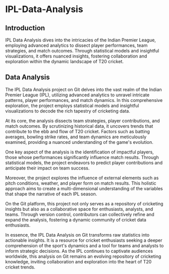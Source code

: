 # IPL-Data-Analysis

## Introduction
IPL Data Analysis dives into the intricacies of the Indian Premier League, employing advanced analytics to dissect player performances, team strategies, and match outcomes. Through statistical models and insightful visualizations, it offers nuanced insights, fostering collaboration and exploration within the dynamic landscape of T20 cricket.

## Data Analysis
The IPL Data Analysis project on Git delves into the vast realm of the Indian Premier League (IPL), utilizing advanced analytics to unravel intricate patterns, player performances, and match dynamics. In this comprehensive exploration, the project employs statistical models and insightful visualizations to decode the rich tapestry of cricketing data.

At its core, the analysis dissects team strategies, player contributions, and match outcomes. By scrutinizing historical data, it uncovers trends that contribute to the ebb and flow of T20 cricket. Factors such as batting averages, bowling strike rates, and team dynamics are meticulously examined, providing a nuanced understanding of the game's evolution.

One key aspect of the analysis is the identification of impactful players, those whose performances significantly influence match results. Through statistical models, the project endeavors to predict player contributions and anticipate their impact on team success.

Moreover, the project explores the influence of external elements such as pitch conditions, weather, and player form on match results. This holistic approach aims to create a multi-dimensional understanding of the variables that shape the narrative of each IPL season.

On the Git platform, this project not only serves as a repository of cricketing insights but also as a collaborative space for enthusiasts, analysts, and teams. Through version control, contributors can collectively refine and expand the analysis, fostering a dynamic community of cricket data enthusiasts.

In essence, the IPL Data Analysis on Git transforms raw statistics into actionable insights. It is a resource for cricket enthusiasts seeking a deeper comprehension of the sport's dynamics and a tool for teams and analysts to inform strategic decisions. As the IPL continues to captivate audiences worldwide, this analysis on Git remains an evolving repository of cricketing knowledge, inviting collaboration and exploration into the heart of T20 cricket trends.
